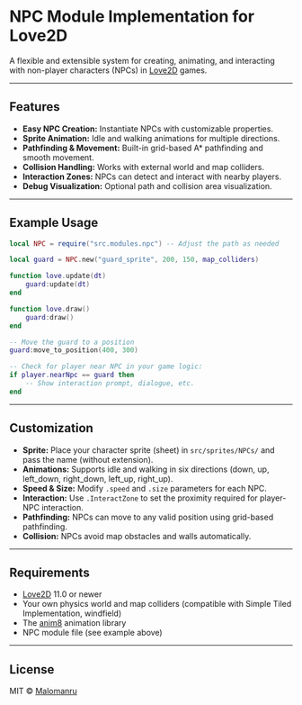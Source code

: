 # NPC Module Implementation for Love2D

A flexible and extensible system for creating, animating, and interacting with non-player characters (NPCs) in [Love2D](https://love2d.org/) games.

---

## Features

- **Easy NPC Creation:** Instantiate NPCs with customizable properties.
- **Sprite Animation:** Idle and walking animations for multiple directions.
- **Pathfinding & Movement:** Built-in grid-based A* pathfinding and smooth movement.
- **Collision Handling:** Works with external world and map colliders.
- **Interaction Zones:** NPCs can detect and interact with nearby players.
- **Debug Visualization:** Optional path and collision area visualization.

---

## Example Usage

```lua
local NPC = require("src.modules.npc") -- Adjust the path as needed

local guard = NPC.new("guard_sprite", 200, 150, map_colliders)

function love.update(dt)
    guard:update(dt)
end

function love.draw()
    guard:draw()
end

-- Move the guard to a position
guard:move_to_position(400, 300)

-- Check for player near NPC in your game logic:
if player.nearNpc == guard then
    -- Show interaction prompt, dialogue, etc.
end
```

---

## Customization

- **Sprite:** Place your character sprite (sheet) in `src/sprites/NPCs/` and pass the name (without extension).
- **Animations:** Supports idle and walking in six directions (down, up, left_down, right_down, left_up, right_up).
- **Speed & Size:** Modify `.speed` and `.size` parameters for each NPC.
- **Interaction:** Use `.InteractZone` to set the proximity required for player-NPC interaction.
- **Pathfinding:** NPCs can move to any valid position using grid-based pathfinding.
- **Collision:** NPCs avoid map obstacles and walls automatically.

---

## Requirements

- [Love2D](https://love2d.org/) 11.0 or newer
- Your own physics world and map colliders (compatible with Simple Tiled Implementation, windfield)
- The [anim8](https://github.com/kikito/anim8) animation library
- NPC module file (see example above)

---

## License

MIT © [Malomanru](https://github.com/Malomanru)
